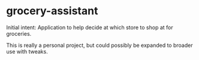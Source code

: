 # grocery-assistant
Initial intent: Application to help decide at which store to shop at for groceries.

This is really a personal project, but could possibly be expanded to broader use with tweaks.